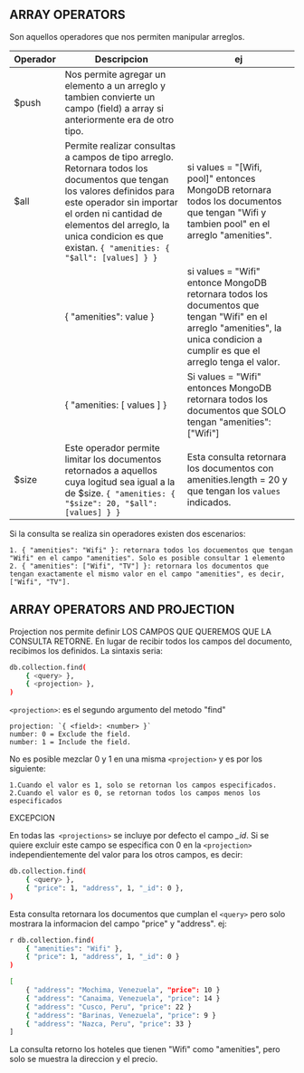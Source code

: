 ## ARRAY OPERATORS

Son aquellos operadores que nos permiten manipular arreglos.

| Operador | Descripcion | ej |
|----------|-------------|----|
| $push | Nos permite agregar un elemento a un arreglo y tambien convierte un campo (field) a array si anteriormente era de otro tipo. | |
| $all | Permite realizar consultas a campos de tipo arreglo. Retornara todos los documentos que tengan los valores definidos para este operador sin importar el orden ni cantidad de elementos del arreglo, la unica condicion es que existan. `{ "amenities: { "$all": [values] } }`|  si values = "[Wifi, pool]" entonces MongoDB retornara todos los documentos que tengan "Wifi y tambien pool" en el arreglo "amenities". |
|  | { "amenities": value } |si values = "Wifi" entonce MongoDB retornara todos los documentos que tengan "Wifi" en el arreglo "amenities", la unica condicion a cumplir es que el arreglo tenga el valor. |
| | { "amenities: [ values ] } | Si values = "Wifi" entonces MongoDB retornara todos los documentos que SOLO tengan "amenities": ["Wifi"] |
| $size | Este operador permite limitar los documentos retornados a aquellos cuya logitud sea igual a la de $size. `{ "amenities: { "$size": 20, "$all": [values] } }` | Esta consulta retornara los documentos con amenities.length = 20 y que tengan los `values` indicados. |


Si la consulta se realiza sin operadores existen dos escenarios:

	1. { "amenities": "Wifi" }: retornara todos los docuementos que tengan "Wifi" en el campo "amenities". Solo es posible consultar 1 elemento
	2. { "amenities": ["Wifi", "TV"] }: retornara los documentos que tengan exactamente el mismo valor en el campo "amenities", es decir, ["Wifi", "TV"].

## ARRAY OPERATORS AND PROJECTION

Projection nos permite definir LOS CAMPOS QUE QUEREMOS QUE LA CONSULTA RETORNE. En lugar de recibir todos los campos del documento, recibimos los definidos. La sintaxis seria:
```bash
db.collection.find(
	{ <query> },
	{ <projection> },
)
```
`<projection>`: es el segundo argumento del metodo "find"

	projection: `{ <field>: <number> }`
	number: 0 = Exclude the field.
	number: 1 = Include the field.

No es posible mezclar 0 y 1 en una misma `<projection>` y es por los siguiente:

	1.Cuando el valor es 1, solo se retornan los campos especificados.
	2.Cuando el valor es 0, se retornan todos los campos menos los especificados

EXCEPCION

En todas las` <projections>` se incluye por defecto el campo *_id*. Si se quiere excluir este campo se especifica con 0 en la `<projection>` independientemente del valor para los otros campos, es decir:
```bash
db.collection.find(
	{ <query> },
	{ "price": 1, "address", 1, "_id": 0 },
)
```
Esta consulta retornara los documentos que cumplan el `<query>` pero solo mostrara la informacion del campo "price" y "address".
ej:
```bash
r db.collection.find(
	{ "amenities": "Wifi" },
	{ "price": 1, "address", 1, "_id": 0 }
)

[
	{ "address": "Mochima, Venezuela", "price": 10 }
	{ "address": "Canaima, Venezuela", "price": 14 }
	{ "address": "Cusco, Peru", "price": 22 }
	{ "address": "Barinas, Venezuela", "price": 9 }
	{ "address": "Nazca, Peru", "price": 33 }
]
```
La consulta retorno los hoteles que tienen "Wifi" como "amenities", pero solo se muestra la direccion y el precio.